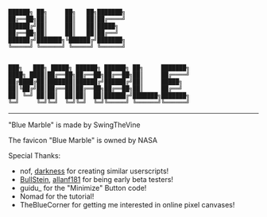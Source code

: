 ```
██████╗ ██╗     ██╗   ██╗███████╗
██╔══██╗██║     ██║   ██║██╔════╝
██████╔╝██║     ██║   ██║█████╗  
██╔══██╗██║     ██║   ██║██╔══╝  
██████╔╝███████╗╚██████╔╝███████╗
╚═════╝ ╚══════╝ ╚═════╝ ╚══════╝


███╗   ███╗ █████╗ ██████╗ ██████╗ ██╗     ███████╗
████╗ ████║██╔══██╗██╔══██╗██╔══██╗██║     ██╔════╝
██╔████╔██║███████║██████╔╝██████╔╝██║     █████╗  
██║╚██╔╝██║██╔══██║██╔══██╗██╔══██╗██║     ██╔══╝  
██║ ╚═╝ ██║██║  ██║██║  ██║██████╔╝███████╗███████╗
╚═╝     ╚═╝╚═╝  ╚═╝╚═╝  ╚═╝╚═════╝ ╚══════╝╚══════╝
```

---------------------------------------------------

"Blue Marble" is made by SwingTheVine

The favicon "Blue Marble" is owned by NASA

Special Thanks:
* nof, [darkness](https://github.com/TouchedByDarkness) for creating similar userscripts!
* [BullStein](https://github.com/BullStein), [allanf181](https://github.com/allanf181) for being early beta testers!
* guidu_ for the "Minimize" Button code!
* Nomad for the tutorial!
* TheBlueCorner for getting me interested in online pixel canvases!